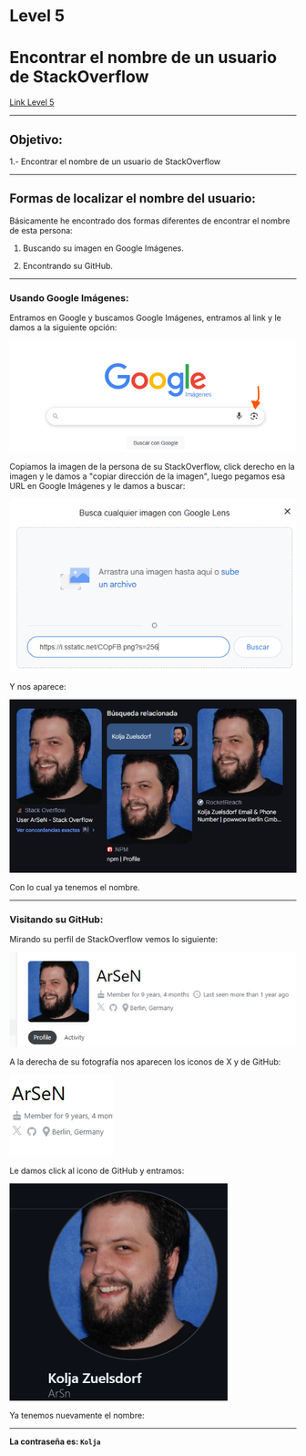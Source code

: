 # Level 5
# Encontrar el nombre de un usuario de StackOverflow
[Link Level 5](https://sourcing.games/game-1/game-1-k1vs1/)

---

## Objetivo:

1.- Encontrar el nombre de un usuario de StackOverflow

---

## Formas de localizar el nombre del usuario:

Básicamente he encontrado dos formas diferentes de encontrar el nombre de esta persona:

1. Buscando su imagen en Google Imágenes.

2. Encontrando su GitHub.

---

### Usando Google Imágenes:

Entramos en Google y buscamos Google Imágenes, entramos al link y le damos a la siguiente opción:

![](images/Level05/2025-05-11-00-57-07.png)

Copiamos la imagen de la persona de su StackOverflow, click derecho en la imagen y le damos a "copiar dirección de la imagen", luego pegamos esa URL en Google Imágenes y le damos a buscar:

![](images/Level05/2025-05-11-01-00-44.png)

Y nos aparece:

![](images/Level05/2025-05-11-01-01-20.png)

Con lo cual ya tenemos el nombre.

---

### Visitando su GitHub:

Mirando su perfil de StackOverflow vemos lo siguiente:

![](images/Level05/2025-05-11-01-02-53.png)

A la derecha de su fotografía nos aparecen los iconos de X y de GitHub:

![](images/Level05/2025-05-11-01-04-14.png)

Le damos click al icono de GitHub y entramos:

![](images/Level05/2025-05-11-01-04-49.png)


Ya tenemos nuevamente el nombre:

---

**La contraseña es: ```Kolja```**